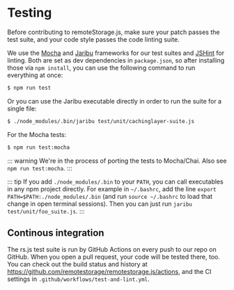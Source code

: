 # Testing

Before contributing to remoteStorage.js, make sure your patch passes the
test suite, and your code style passes the code linting suite.

We use the [Mocha](https://mochajs.org) and [Jaribu](https://github.com/silverbucket/jaribu) frameworks
for our test suites and [JSHint](http://jshint.com/about/) for linting.
Both are set as dev dependencies in `package.json`, so after installing
those via `npm install`, you can use the following command to run
everything at once:

```sh
$ npm run test
```

Or you can use the Jaribu executable directly in order to run the suite
for a single file:

```sh
$ ./node_modules/.bin/jaribu test/unit/cachinglayer-suite.js
```

For the Mocha tests:

```sh
$ npm run test:mocha
```
::: warning
We're in the process of porting the tests to Mocha/Chai. Also see `npm run
test:mocha`.
:::

::: tip
If you add `./node_modules/.bin` to your `PATH`, you can call
executables in any npm project directly. For example in `~/.bashrc`, add
the line `export PATH=$PATH:./node_modules/.bin` (and run
`source ~/.bashrc` to load that change in open terminal sessions). Then
you can just run `jaribu test/unit/foo_suite.js`.
:::

## Continous integration

The rs.js test suite is run by GitHub Actions on every push to our repo
on GitHub. When you open a pull request, your code will be tested there,
too. You can check out the build status and history at
<https://github.com/remotestorage/remotestorage.js/actions>, and the CI
settings in `.github/workflows/test-and-lint.yml`.
